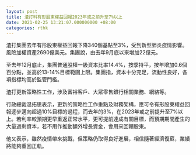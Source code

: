 ```yaml
---
layout: post
title: 渣打料有形股東權益回報2023年或之前升至7%以上
date: 2021-02-25 13:21:07.000000000 +08:00
categories: rthk
---
```


渣打集團去年有形股東權益回報下降340個基點至3%，受到新型肺炎疫情影響。風險加權資產2690億美元。集團說，由去年9月底以來增加22億元。

至去年12月底止，集團普通股權一級資本比率14.4%，按季持平，按年增加0.6個百分點，並高於13-14%目標範圍上限。集團指，資本十分充足，流動性良好，各項指標均高於監管門檻。

渣打更新策略性工作，涉及富裕客戶、大眾零售銀行相關業務、網絡等。

行政總裁温拓思表示，更新的策略性工作重點及財務架構，應可令有形股東權益回報逐步邁向超過10%目標的過程，而去年的3%，在2023年或之前提升至7%以上。若利率較預期更早重返正常水平，更可提前達成有關目標，而預期期間產生的大量過剩資本，若不用作推動額外增長資金，會用來回饋股東。

他又表示，雖然疫情帶來挑戰，但策略仍取得良好進展，相信隨著經濟復蘇，業績將能夠重回正軌。
